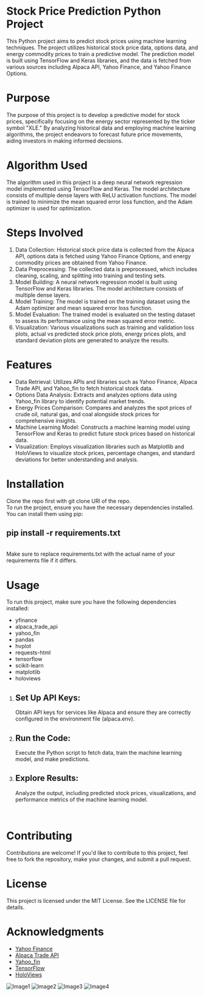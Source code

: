 # Stock Price Prediction Python Project
This Python project aims to predict stock prices using machine learning techniques. The project utilizes historical stock price data, options data, and energy commodity prices to train a predictive model. The prediction model is built using TensorFlow and Keras libraries, and the data is fetched from various sources including Alpaca API, Yahoo Finance, and Yahoo Finance Options.

# Purpose
The purpose of this project is to develop a predictive model for stock prices, specifically focusing on the energy sector represented by the ticker symbol "XLE." By analyzing historical data and employing machine learning algorithms, the project endeavors to forecast future price movements, aiding investors in making informed decisions.

# Algorithm Used
The algorithm used in this project is a deep neural network regression model implemented using TensorFlow and Keras. The model architecture consists of multiple dense layers with ReLU activation functions. The model is trained to minimize the mean squared error loss function, and the Adam optimizer is used for optimization.

# Steps Involved
1.	Data Collection: Historical stock price data is collected from the Alpaca API, options data is fetched using Yahoo Finance Options, and energy commodity prices are obtained from Yahoo Finance.
2.	Data Preprocessing: The collected data is preprocessed, which includes cleaning, scaling, and splitting into training and testing sets.
3.	Model Building: A neural network regression model is built using TensorFlow and Keras libraries. The model architecture consists of multiple dense layers.
4.	Model Training: The model is trained on the training dataset using the Adam optimizer and mean squared error loss function.
5.	Model Evaluation: The trained model is evaluated on the testing dataset to assess its performance using the mean squared error metric.
6.	Visualization: Various visualizations such as training and validation loss plots, actual vs predicted stock price plots, energy prices plots, and standard deviation plots are generated to analyze the results.

# Features
<ul>
  <li>Data Retrieval: Utilizes APIs and libraries such as Yahoo Finance, Alpaca Trade API, and Yahoo_fin to fetch historical stock data.</li>
  <li>Options Data Analysis: Extracts and analyzes options data using Yahoo_fin library to identify potential market trends.</li>
  <li>Energy Prices Comparison: Compares and analyzes the spot prices of crude oil, natural gas, and coal alongside stock prices for comprehensive insights.</li>
  <li>Machine Learning Model: Constructs a machine learning model using TensorFlow and Keras to predict future stock prices based on historical data.</li>
  <li>Visualization: Employs visualization libraries such as Matplotlib and HoloViews to visualize stock prices, percentage changes, and standard deviations for better understanding and analysis.</li>
</ul>

# Installation
Clone the repo first with git clone URl of the repo. <br>
To run the project, ensure you have the necessary dependencies installed. You can install them using pip: <br>
<h2>pip install -r requirements.txt </h2> <br>
Make sure to replace requirements.txt with the actual name of your requirements file if it differs. <br>

# Usage
To run this project, make sure you have the following dependencies installed: <br>
<ul>
  <li>yfinance</li>
  <li>alpaca_trade_api</li>
  <li>yahoo_fin</li>
  <li>pandas</li>
  <li>hvplot</li>
  <li>requests-html</li>
  <li>tensorflow</li>
  <li>scikit-learn</li>
  <li>matplotlib</li>
  <li>holoviews</li>
</ul>


1.	<h2>Set Up API Keys:</h2> Obtain API keys for services like Alpaca and ensure they are correctly configured in the environment file (alpaca.env).
2.	<h2>Run the Code:</h2> Execute the Python script to fetch data, train the machine learning model, and make predictions.
3.	<h2>Explore Results:</h2> Analyze the output, including predicted stock prices, visualizations, and performance metrics of the machine learning model.
 

# Contributing 
Contributions are welcome! If you'd like to contribute to this project, feel free to fork the repository, make your changes, and submit a pull request.
# License
This project is licensed under the MIT License. See the LICENSE file for details.
# Acknowledgments
<ul>
  <li><a href="https://finance.yahoo.com/">Yahoo Finance</a></li>
  <li><a href="https://alpaca.markets/docs/">Alpaca Trade API</a></li>
  <li><a href="https://pypi.org/project/yahoo-fin/">Yahoo_fin</a></li>
  <li><a href="https://www.tensorflow.org/">TensorFlow</a></li>
  <li><a href="http://holoviews.org/">HoloViews</a></li>
</ul>
<img src="https://github.com/pks891618/readmefile/assets/46920172/7ba45808-d8c6-4ce1-8f43-ec54a838efde" alt="Image1" />
<img src="https://github.com/pks891618/readmefile/assets/46920172/b92874a7-c1ca-4ecc-bc4e-ff4ba41c351c" alt="Image2" />
<img src="https://github.com/pks891618/readmefile/assets/46920172/e4969255-75de-46b9-bb35-148c25f8c559" alt="Image3" />
<img src="https://github.com/pks891618/readmefile/assets/46920172/3d651c81-d710-41c5-b4fb-80fca1aff465" alt="Image4" />



